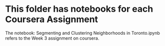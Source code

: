 # This folder has notebooks for each Coursera Assignment

The notebook: Segmenting and Clustering Neighborhoods in Toronto.ipynb refers to the Week 3 assignment on coursera.
